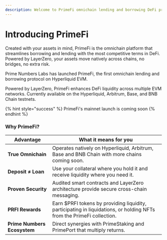 ```yaml
---
description: Welcome to PrimeFi omnichain lending and borrowing DeFi protocol.
---
```


# Introducing PrimeFi

Created with your assets in mind, PrimeFi is the omnichain platform that streamlines borrowing and lending with the most competitive terms in DeFi. Powered by LayerZero, your assets move natively across chains, no bridges, no extra risk.

Prime Numbers Labs has launched PrimeFi, the first omnichain lending and borrowing protocol on Hyperliquid EVM.&#x20;

Powered by LayerZero, PrimeFi enhances DeFi liquidity across multiple EVM networks. Currently available on the Hyperliquid, Arbitrum, Base, and BNB Chain testnets.

{% hint style="success" %}
PrimeFi's mainnet launch is coming soon
{% endhint %}

### Why PrimeFi?

| Advantage                   | What it means for you                                                                                                 |
| --------------------------- | --------------------------------------------------------------------------------------------------------------------- |
| **True Omnichain**          | Operates natively on Hyperliquid, Arbitrum, Base and BNB Chain with more chains coming soon.                          |
| **Deposit ≠ Loan**          | Use your collateral where you hold it and receive liquidity where you need it.                                        |
| **Proven Security**         | Audited smart contracts and LayerZero architecture provide secure cross-chain messaging.                              |
| **PRFI Rewards**            | Earn $PRFI tokens by providing liquidity, participating in liquidations, or holding NFTs from the PrimeFi collection. |
| **Prime Numbers Ecosystem** | Direct synergies with PrimeStaking and PrimePort that multiply returns.                                               |
